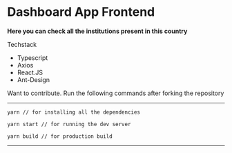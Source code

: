 # Dashboard App Frontend


__Here you can check all the institutions present in this country__

Techstack
- Typescript
- Axios
- React.JS
- Ant-Design


Want to contribute. Run the following commands after forking the repository

---
```
yarn // for installing all the dependencies

yarn start // for running the dev server

yarn build // for production build
```


---